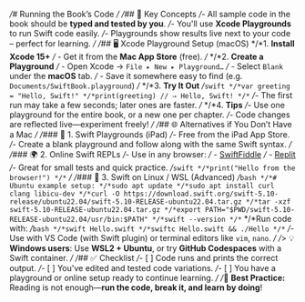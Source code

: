 */*# Running the Book’s Code
*/*
*/*## 🧠 Key Concepts
*/*- All sample code in the book should be **typed and tested by you**.
*/*- You'll use **Xcode Playgrounds** to run Swift code easily.
*/*- Playgrounds show results live next to your code – perfect for learning.
*/*
*/*## 🖥️ Xcode Playground Setup (macOS)
*/*1. **Install Xcode 15+**
*/*   - Get it from the **Mac App Store** (free).
*/*
*/*2. **Create a Playground**
*/*   - Open Xcode → `File ▸ New ▸ Playground…`
*/*   - Select `Blank` under the **macOS** tab.
*/*   - Save it somewhere easy to find (e.g. `Documents/SwiftBook.playground`)
*/*
*/*3. **Try It Out**
*/*```swift
*/*var greeting = "Hello, Swift!"
*/*print(greeting) // ⇒ Hello, Swift!
*/*```
*/*- The first run may take a few seconds; later ones are faster.
*/*
*/*4. **Tips**
*/*- Use one playground for the entire book, or a new one per chapter.
*/*- Code changes are reflected live—experiment freely!
*/*
*/*## 🌐 Alternatives if You Don’t Have a Mac
*/*
*/*### 🛜 1. Swift Playgrounds (iPad)
*/*- Free from the iPad App Store.
*/*- Create a blank playground and follow along with the same Swift syntax.
*/*
*/*### 🌍 2. Online Swift REPLs
*/*- Use in any browser:
*/*  - [SwiftFiddle](https://swiftfiddle.com)
*/*  - [Replit](https://replit.com)
*/*- Great for small tests and quick practice.
*/*```swift
*/*print("Hello from the browser!")
*/*```
*/*
*/*### 🐧 3. Swift on Linux / WSL (Advanced)
*/*```bash
*/*# Ubuntu example setup:
*/*sudo apt update
*/*sudo apt install curl clang libicu-dev
*/*curl -O https://download.swift.org/swift-5.10-release/ubuntu22.04/swift-5.10-RELEASE-ubuntu22.04.tar.gz
*/*tar -xzf swift-5.10-RELEASE-ubuntu22.04.tar.gz
*/*export PATH="$PWD/swift-5.10-RELEASE-ubuntu22.04/usr/bin:$PATH"
*/*swift --version
*/*```
*/*Run code with:
*/*```bash
*/*swift Hello.swift
*/*swiftc Hello.swift && ./Hello
*/*```
*/*- Use with VS Code (with Swift plugin) or terminal editors like `vim`, `nano`.
*/*
*/*> 💡 **Windows users**: Use **WSL2 + Ubuntu**, or try **GitHub Codespaces** with a Swift container.
*/*
*/*## ✅ Checklist
*/*- [ ] Code runs and prints the correct output.
*/*- [ ] You've edited and tested code variations.
*/*- [ ] You have a playground or online setup ready to continue learning.
*/*
*/*🧠 **Best Practice:** Reading is not enough—**run the code, break it, and learn by doing**!

